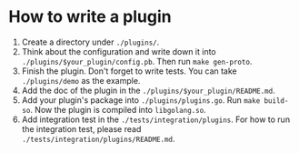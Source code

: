 # How to write a plugin

1. Create a directory under `./plugins/`.
2. Think about the configuration and write down it into `./plugins/$your_plugin/config.pb`. Then run `make gen-proto`.
3. Finish the plugin. Don't forget to write tests. You can take `./plugins/demo` as the example.
4. Add the doc of the plugin in the `./plugins/$your_plugin/README.md`.
5. Add your plugin's package into `./plugins/plugins.go`. Run `make build-so`. Now the plugin is compiled into `libgolang.so`.
6. Add integration test in the `./tests/integration/plugins`. For how to run the integration test, please read `./tests/integration/plugins/README.md`.
